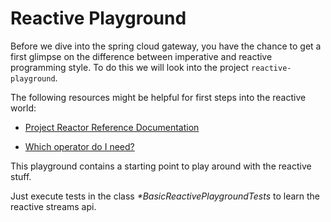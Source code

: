 # Reactive Playground

Before we dive into the spring cloud gateway, you have the chance to get a first glimpse on the difference between imperative and reactive programming style.
To do this we will look into the project `reactive-playground`.

The following resources might be helpful for first steps into the reactive world:

* [Project Reactor Reference Documentation](https://projectreactor.io/docs/core/release/reference/)

* [Which operator do I need?](https://projectreactor.io/docs/core/release/reference/#which-operator)

This playground contains a starting point to play around with the reactive stuff.

Just execute tests in the class _*BasicReactivePlaygroundTests_ to learn the reactive streams api.
